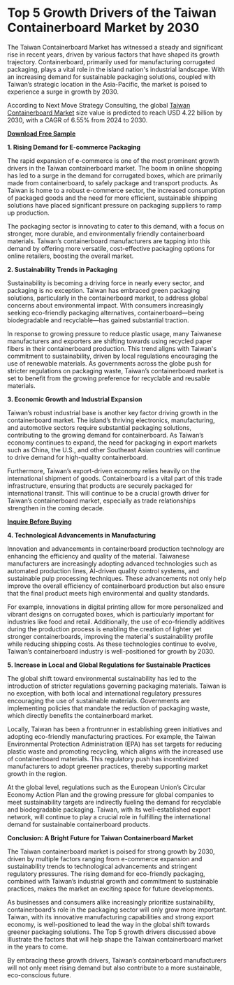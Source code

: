 # Top 5 Growth Drivers of the Taiwan Containerboard Market by 2030

The Taiwan Containerboard Market has witnessed a steady and significant rise in recent years, driven by various factors that have shaped its growth trajectory. Containerboard, primarily used for manufacturing corrugated packaging, plays a vital role in the island nation's industrial landscape. With an increasing demand for sustainable packaging solutions, coupled with Taiwan’s strategic location in the Asia-Pacific, the market is poised to experience a surge in growth by 2030.

According to Next Move Strategy Consulting, the global [Taiwan Containerboard Market](https://www.nextmsc.com/report/taiwan-containerboard-market) size value is predicted to reach USD 4.22 billion by 2030, with a CAGR of 6.55% from 2024 to 2030.

[**Download Free Sample**](https://www.nextmsc.com/taiwan-containerboard-market/inquire-before-buying)

**1. Rising Demand for E-commerce Packaging**

The rapid expansion of e-commerce is one of the most prominent growth drivers in the Taiwan containerboard market. The boom in online shopping has led to a surge in the demand for corrugated boxes, which are primarily made from containerboard, to safely package and transport products. As Taiwan is home to a robust e-commerce sector, the increased consumption of packaged goods and the need for more efficient, sustainable shipping solutions have placed significant pressure on packaging suppliers to ramp up production.

The packaging sector is innovating to cater to this demand, with a focus on stronger, more durable, and environmentally friendly containerboard materials. Taiwan’s containerboard manufacturers are tapping into this demand by offering more versatile, cost-effective packaging options for online retailers, boosting the overall market.

**2. Sustainability Trends in Packaging**

Sustainability is becoming a driving force in nearly every sector, and packaging is no exception. Taiwan has embraced green packaging solutions, particularly in the containerboard market, to address global concerns about environmental impact. With consumers increasingly seeking eco-friendly packaging alternatives, containerboard—being biodegradable and recyclable—has gained substantial traction.

In response to growing pressure to reduce plastic usage, many Taiwanese manufacturers and exporters are shifting towards using recycled paper fibers in their containerboard production. This trend aligns with Taiwan's commitment to sustainability, driven by local regulations encouraging the use of renewable materials. As governments across the globe push for stricter regulations on packaging waste, Taiwan’s containerboard market is set to benefit from the growing preference for recyclable and reusable materials.

**3. Economic Growth and Industrial Expansion**

Taiwan’s robust industrial base is another key factor driving growth in the containerboard market. The island’s thriving electronics, manufacturing, and automotive sectors require substantial packaging solutions, contributing to the growing demand for containerboard. As Taiwan’s economy continues to expand, the need for packaging in export markets such as China, the U.S., and other Southeast Asian countries will continue to drive demand for high-quality containerboard.

Furthermore, Taiwan’s export-driven economy relies heavily on the international shipment of goods. Containerboard is a vital part of this trade infrastructure, ensuring that products are securely packaged for international transit. This will continue to be a crucial growth driver for Taiwan’s containerboard market, especially as trade relationships strengthen in the coming decade.

[**Inquire Before Buying**](https://www.nextmsc.com/taiwan-containerboard-market/inquire-before-buying)

**4. Technological Advancements in Manufacturing**

Innovation and advancements in containerboard production technology are enhancing the efficiency and quality of the material. Taiwanese manufacturers are increasingly adopting advanced technologies such as automated production lines, AI-driven quality control systems, and sustainable pulp processing techniques. These advancements not only help improve the overall efficiency of containerboard production but also ensure that the final product meets high environmental and quality standards.

For example, innovations in digital printing allow for more personalized and vibrant designs on corrugated boxes, which is particularly important for industries like food and retail. Additionally, the use of eco-friendly additives during the production process is enabling the creation of lighter yet stronger containerboards, improving the material's sustainability profile while reducing shipping costs. As these technologies continue to evolve, Taiwan’s containerboard industry is well-positioned for growth by 2030.

**5. Increase in Local and Global Regulations for Sustainable Practices**

The global shift toward environmental sustainability has led to the introduction of stricter regulations governing packaging materials. Taiwan is no exception, with both local and international regulatory pressures encouraging the use of sustainable materials. Governments are implementing policies that mandate the reduction of packaging waste, which directly benefits the containerboard market.

Locally, Taiwan has been a frontrunner in establishing green initiatives and adopting eco-friendly manufacturing practices. For example, the Taiwan Environmental Protection Administration (EPA) has set targets for reducing plastic waste and promoting recycling, which aligns with the increased use of containerboard materials. This regulatory push has incentivized manufacturers to adopt greener practices, thereby supporting market growth in the region.

At the global level, regulations such as the European Union’s Circular Economy Action Plan and the growing pressure for global companies to meet sustainability targets are indirectly fueling the demand for recyclable and biodegradable packaging. Taiwan, with its well-established export network, will continue to play a crucial role in fulfilling the international demand for sustainable containerboard products.

**Conclusion: A Bright Future for Taiwan Containerboard Market**

The Taiwan containerboard market is poised for strong growth by 2030, driven by multiple factors ranging from e-commerce expansion and sustainability trends to technological advancements and stringent regulatory pressures. The rising demand for eco-friendly packaging, combined with Taiwan’s industrial growth and commitment to sustainable practices, makes the market an exciting space for future developments.

As businesses and consumers alike increasingly prioritize sustainability, containerboard’s role in the packaging sector will only grow more important. Taiwan, with its innovative manufacturing capabilities and strong export economy, is well-positioned to lead the way in the global shift towards greener packaging solutions. The Top 5 growth drivers discussed above illustrate the factors that will help shape the Taiwan containerboard market in the years to come.

By embracing these growth drivers, Taiwan’s containerboard manufacturers will not only meet rising demand but also contribute to a more sustainable, eco-conscious future.
